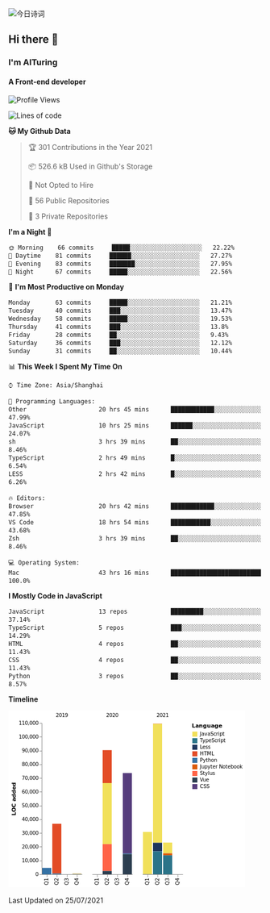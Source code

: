 <img alt="今日诗词" src="https://v2.jinrishici.com/one.svg?font-size=30&spacing=2&color=skyblue" style="max-width:100%; display: block; margin: 0 auto;">

## Hi there 👋
### I'm AITuring
#### A Front-end developer

<!-- <img src="./dhx.gif" width="400px"/> -->

<!--START_SECTION:waka-->
![Profile Views](http://img.shields.io/badge/Profile%20Views-0-blue)

![Lines of code](https://img.shields.io/badge/From%20Hello%20World%20I%27ve%20Written-369481%20lines%20of%20code-blue)

**🐱 My Github Data** 

> 🏆 301 Contributions in the Year 2021
 > 
> 📦 526.6 kB Used in Github's Storage 
 > 
> 🚫 Not Opted to Hire
 > 
> 📜 56 Public Repositories 
 > 
> 🔑 3 Private Repositories  
 > 
**I'm a Night 🦉** 

```text
🌞 Morning    66 commits     █████░░░░░░░░░░░░░░░░░░░░   22.22% 
🌆 Daytime    81 commits     ██████░░░░░░░░░░░░░░░░░░░   27.27% 
🌃 Evening    83 commits     ███████░░░░░░░░░░░░░░░░░░   27.95% 
🌙 Night      67 commits     █████░░░░░░░░░░░░░░░░░░░░   22.56%

```
📅 **I'm Most Productive on Monday** 

```text
Monday       63 commits     █████░░░░░░░░░░░░░░░░░░░░   21.21% 
Tuesday      40 commits     ███░░░░░░░░░░░░░░░░░░░░░░   13.47% 
Wednesday    58 commits     █████░░░░░░░░░░░░░░░░░░░░   19.53% 
Thursday     41 commits     ███░░░░░░░░░░░░░░░░░░░░░░   13.8% 
Friday       28 commits     ██░░░░░░░░░░░░░░░░░░░░░░░   9.43% 
Saturday     36 commits     ███░░░░░░░░░░░░░░░░░░░░░░   12.12% 
Sunday       31 commits     ██░░░░░░░░░░░░░░░░░░░░░░░   10.44%

```


📊 **This Week I Spent My Time On** 

```text
⌚︎ Time Zone: Asia/Shanghai

💬 Programming Languages: 
Other                    20 hrs 45 mins      ████████████░░░░░░░░░░░░░   47.99% 
JavaScript               10 hrs 25 mins      ██████░░░░░░░░░░░░░░░░░░░   24.07% 
sh                       3 hrs 39 mins       ██░░░░░░░░░░░░░░░░░░░░░░░   8.46% 
TypeScript               2 hrs 49 mins       █░░░░░░░░░░░░░░░░░░░░░░░░   6.54% 
LESS                     2 hrs 42 mins       █░░░░░░░░░░░░░░░░░░░░░░░░   6.26%

🔥 Editors: 
Browser                  20 hrs 42 mins      ████████████░░░░░░░░░░░░░   47.85% 
VS Code                  18 hrs 54 mins      ███████████░░░░░░░░░░░░░░   43.68% 
Zsh                      3 hrs 39 mins       ██░░░░░░░░░░░░░░░░░░░░░░░   8.46%

💻 Operating System: 
Mac                      43 hrs 16 mins      █████████████████████████   100.0%

```

**I Mostly Code in JavaScript** 

```text
JavaScript               13 repos            █████████░░░░░░░░░░░░░░░░   37.14% 
TypeScript               5 repos             ███░░░░░░░░░░░░░░░░░░░░░░   14.29% 
HTML                     4 repos             ██░░░░░░░░░░░░░░░░░░░░░░░   11.43% 
CSS                      4 repos             ██░░░░░░░░░░░░░░░░░░░░░░░   11.43% 
Python                   3 repos             ██░░░░░░░░░░░░░░░░░░░░░░░   8.57%

```


**Timeline**

![Chart not found](https://raw.githubusercontent.com/AITuring/AITuring/main/charts/bar_graph.png) 


 Last Updated on 25/07/2021
<!--END_SECTION:waka-->


